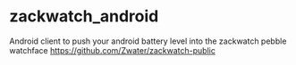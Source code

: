 # zackwatch_android
Android client to push your android battery level into the zackwatch pebble watchface
https://github.com/Zwater/zackwatch-public
